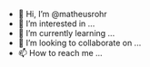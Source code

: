 - 👋 Hi, I’m @matheusrohr
- 👀 I’m interested in ...
- 🌱 I’m currently learning ...
- 💞️ I’m looking to collaborate on ...
- 📫 How to reach me ...

<!---
matheusrohr/matheusrohr is a ✨ special ✨ repository because its `README.md` (this file) appears on your GitHub profile.
You can click the Preview link to take a look at your changes.
--->
